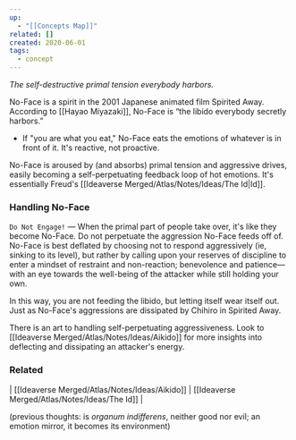 ```yaml
---
up:
  - "[[Concepts Map]]"
related: []
created: 2020-06-01
tags:
  - concept
---
```


*The self-destructive primal tension everybody harbors.*  

No-Face is a spirit in the 2001 Japanese animated film Spirited Away. According to [[Hayao Miyazaki]], No-Face is “the libido everybody secretly harbors.” 

- If "you are what you eat," No-Face eats the emotions of whatever is in front of it. It's reactive, not proactive.

No-Face is aroused by (and absorbs) primal tension and aggressive drives, easily becoming a self-perpetuating feedback loop of hot emotions. It's essentially Freud's [[Ideaverse Merged/Atlas/Notes/Ideas/The Id|Id]].

### Handling No-Face
`Do Not Engage!` — When the primal part of people take over, it's like they become No-Face. Do not perpetuate the aggression No-Face feeds off of. No-Face is best deflated by choosing not to respond aggressively (ie, sinking to its level), but rather by calling upon your reserves of discipline to enter a mindset of restraint and non-reaction; benevolence and patience—with an eye towards the well-being of the attacker while still holding your own.

In this way, you are not feeding the libido, but letting itself wear itself out. Just as No-Face's aggressions are dissipated by Chihiro in Spirited Away.
 
 There is an art to handling self-perpetuating aggressiveness. 
 Look to [[Ideaverse Merged/Atlas/Notes/Ideas/Aikido]] for more insights into deflecting and dissipating an attacker's energy.

### Related
| [[Ideaverse Merged/Atlas/Notes/Ideas/Aikido]] | [[Ideaverse Merged/Atlas/Notes/Ideas/The Id]] | 

(previous thoughts: is *organum indifferens*, neither good nor evil; an emotion mirror, it becomes its environment)
